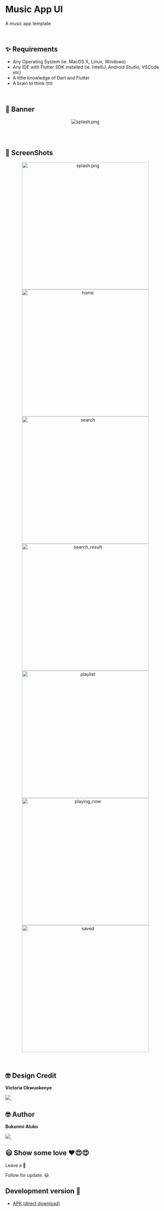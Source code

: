 # Music App UI

A music app template



<br />

## ✨ Requirements

- Any Operating System (ie. MacOS X, Linux, Windows)
- Any IDE with Flutter SDK installed (ie. IntelliJ, Android Studio, VSCode etc)
- A little knowledge of Dart and Flutter
- A brain to think 🤓🤓


<br />

## 📸 Banner

<p align="center">
<img src="art/banner/banner.png" alt="splash.png" hspace="2"/>
</p>

<br />

<br />

## 📸 ScreenShots

<p align="center">
<img src="art/screenshots/splash.png" alt="splash.png" width="400px" hspace="2"/>
<img src="art/screenshots/home.png" alt="home" width="400px" hspace="2"/>
<img src="art/screenshots/search.png" alt="search" width="400px" hspace="2"/>
<img src="art/screenshots/search_result.png" alt="search_result" width="400px" hspace="2"/>
<img src="art/screenshots/playlist.png" alt="playlist" width="400px" hspace="2"/> 
<img src="art/screenshots/playing_now.png" alt="playing_now" width="400px" hspace="2"/> 
<img src="art/screenshots/saved.png" alt="saved" width="400px" hspace="2"/> 
</p>

<br />

## 🤓 Design Credit

**Victoria Okwuokenye**

<a href="https://www.linkedin.com/in/victoria-okwuokenye/">
<img src="https://img.shields.io/badge/linkedin-%230077B5.svg?&style=for-the-badge&logo=linkedin&logoColor=white" />
</a>&nbsp;&nbsp;


## 🤓 Author

**Bukunmi Aluko**

<a href="https://www.linkedin.com/in/bukunmi-aluko/">
<img src="https://img.shields.io/badge/linkedin-%230077B5.svg?&style=for-the-badge&logo=linkedin&logoColor=white" />
</a>&nbsp;&nbsp;

<br />

## 😃 Show some love ❤️😍😍

Leave a 🌟

Follow for update. 😃

## Development version :hammer:
- [APK (direct download)](https://github.com/bukunmialuko/FlutterMusicAppUI/releases/download/v1.0.0/app-release.apk)

